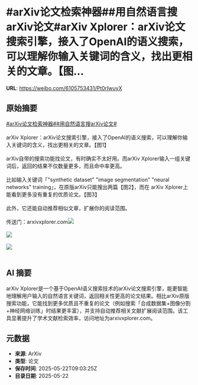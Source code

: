 # #arXiv论文检索神器##用自然语言搜arXiv论文#arXiv Xplorer：arXiv论文搜索引擎，接入了OpenAI的语义搜索，可以理解你输入关键词的含义，找出更相关的文章。【图...

**URL**: https://weibo.com/6105753431/Pt0rIwuyX

## 原始摘要

<a href="https://m.weibo.cn/search?containerid=231522type%3D1%26t%3D10%26q%3D%23arXiv%E8%AE%BA%E6%96%87%E6%A3%80%E7%B4%A2%E7%A5%9E%E5%99%A8%23&amp;extparam=%23arXiv%E8%AE%BA%E6%96%87%E6%A3%80%E7%B4%A2%E7%A5%9E%E5%99%A8%23" data-hide=""><span class="surl-text">#arXiv论文检索神器#</span></a><a href="https://m.weibo.cn/search?containerid=231522type%3D1%26t%3D10%26q%3D%23%E7%94%A8%E8%87%AA%E7%84%B6%E8%AF%AD%E8%A8%80%E6%90%9CarXiv%E8%AE%BA%E6%96%87%23&amp;extparam=%23%E7%94%A8%E8%87%AA%E7%84%B6%E8%AF%AD%E8%A8%80%E6%90%9CarXiv%E8%AE%BA%E6%96%87%23" data-hide=""><span class="surl-text">#用自然语言搜arXiv论文#</span></a><br><br>arXiv Xplorer：arXiv论文搜索引擎，接入了OpenAI的语义搜索，可以理解你输入关键词的含义，找出更相关的文章。【图1】<br><br>arXiv自带的搜索功能找论文，有时确实不太好用。而arXiv Xplorer输入一组关键词后，返回的结果不仅数量更多，而且命中率更高。<br><br>比如输入关键词「"synthetic dataset" "image segmentation" "neural networks" training」，在原版arXiv只能搜出两篇【图2】，而在 arXiv Xplorer上能看到更多没有重复的优质论文。【图3】<br><br>此外，它还能自动推荐相似文章，扩展你的阅读范围。<br><br>传送门：arxivxplorer.com<img style="" src="https://tvax4.sinaimg.cn/large/006Fd7o3gy1i1obr5xbcmj31bg13etck.jpg" referrerpolicy="no-referrer"><br><br><img style="" src="https://tvax1.sinaimg.cn/large/006Fd7o3gy1i1obr7jx57j32ii17ykb4.jpg" referrerpolicy="no-referrer"><br><br><img style="" src="https://tvax4.sinaimg.cn/large/006Fd7o3gy1i1obr98uzmj324e1cyu0h.jpg" referrerpolicy="no-referrer"><br><br>

## AI 摘要

arXiv Xplorer是一个基于OpenAI语义搜索技术的arXiv论文搜索引擎，能更智能地理解用户输入的自然语言关键词，返回相关性更高的论文结果。相比arXiv原版搜索功能，它能找到更多优质且不重复的论文（例如搜索「合成数据集+图像分割+神经网络训练」时结果更丰富），并支持自动推荐相关文献扩展阅读范围。该工具显著提升了学术文献检索效率，访问地址为arxivxplorer.com。

## 元数据

- **来源**: ArXiv
- **类型**: 论文
- **保存时间**: 2025-05-22T09:03:25Z
- **目录日期**: 2025-05-22
